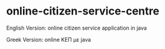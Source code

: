 # online-citizen-service-centre

English Version:
online citizen service application in java 

Greek Version:
online ΚΕΠ με java
